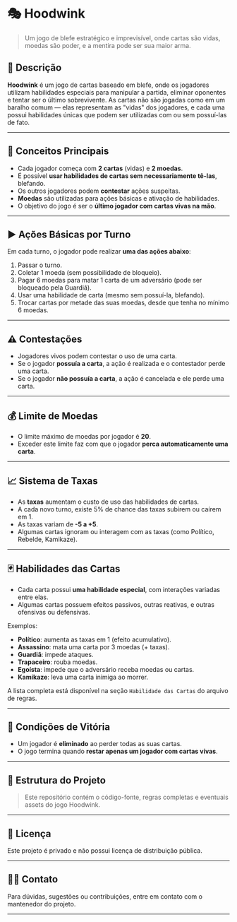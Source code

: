 # 🎭 Hoodwink

> Um jogo de blefe estratégico e imprevisível, onde cartas são vidas, moedas são poder, e a mentira pode ser sua maior arma.

## 📌 Descrição

**Hoodwink** é um jogo de cartas baseado em blefe, onde os jogadores utilizam habilidades especiais para manipular a partida, eliminar oponentes e tentar ser o último sobrevivente. As cartas não são jogadas como em um baralho comum — elas representam as "vidas" dos jogadores, e cada uma possui habilidades únicas que podem ser utilizadas com ou sem possuí-las de fato.

---

## 🧠 Conceitos Principais

- Cada jogador começa com **2 cartas** (vidas) e **2 moedas**.
- É possível **usar habilidades de cartas sem necessariamente tê-las**, blefando.
- Os outros jogadores podem **contestar** ações suspeitas.
- **Moedas** são utilizadas para ações básicas e ativação de habilidades.
- O objetivo do jogo é ser o **último jogador com cartas vivas na mão**.

---

## ▶️ Ações Básicas por Turno

Em cada turno, o jogador pode realizar **uma das ações abaixo**:

1. Passar o turno.
2. Coletar 1 moeda (sem possibilidade de bloqueio).
3. Pagar 6 moedas para matar 1 carta de um adversário (pode ser bloqueado pela Guardiã).
4. Usar uma habilidade de carta (mesmo sem possuí-la, blefando).
5. Trocar cartas por metade das suas moedas, desde que tenha no mínimo 6 moedas.

---

## ⚠️ Contestações

- Jogadores vivos podem contestar o uso de uma carta.
- Se o jogador **possuía a carta**, a ação é realizada e o contestador perde uma carta.
- Se o jogador **não possuía a carta**, a ação é cancelada e ele perde uma carta.

---

## 💰 Limite de Moedas

- O limite máximo de moedas por jogador é **20**.
- Exceder este limite faz com que o jogador **perca automaticamente uma carta**.

---

## 📈 Sistema de Taxas

- As **taxas** aumentam o custo de uso das habilidades de cartas.
- A cada novo turno, existe 5% de chance das taxas subirem ou caírem em 1.
- As taxas variam de **-5 a +5**.
- Algumas cartas ignoram ou interagem com as taxas (como Político, Rebelde, Kamikaze).

---

## 🃏 Habilidades das Cartas

- Cada carta possui **uma habilidade especial**, com interações variadas entre elas.
- Algumas cartas possuem efeitos passivos, outras reativas, e outras ofensivas ou defensivas.

Exemplos:
- **Político**: aumenta as taxas em 1 (efeito acumulativo).
- **Assassino**: mata uma carta por 3 moedas (+ taxas).
- **Guardiã**: impede ataques.
- **Trapaceiro**: rouba moedas.
- **Egoísta**: impede que o adversário receba moedas ou cartas.
- **Kamikaze**: leva uma carta inimiga ao morrer.

A lista completa está disponível na seção `Habilidade das Cartas` do arquivo de regras.

---

## 🏁 Condições de Vitória

- Um jogador é **eliminado** ao perder todas as suas cartas.
- O jogo termina quando **restar apenas um jogador com cartas vivas**.

---

## 📂 Estrutura do Projeto

> Este repositório contém o código-fonte, regras completas e eventuais assets do jogo Hoodwink.

---

## 📄 Licença

Este projeto é privado e não possui licença de distribuição pública.

---

## 👨‍💻 Contato

Para dúvidas, sugestões ou contribuições, entre em contato com o mantenedor do projeto.

---

